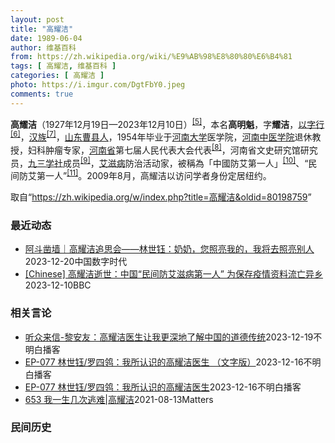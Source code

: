 ```yaml
---
layout: post
title: "高耀洁"
date: 1989-06-04
author: 维基百科
from: https://zh.wikipedia.org/wiki/%E9%AB%98%E8%80%80%E6%B4%81
tags: [ 高耀洁, 维基百科 ]
categories: [ 高耀洁 ]
photo: https://i.imgur.com/DgtFbY0.jpeg
comments: true
---
```

<div class="mw-content-ltr mw-parser-output" lang="zh" dir="ltr">

<div id="noteTA-2e1990e3" class="noteTA"><div class="noteTA-local"><div data-noteta-code="zh-hans:采血; zh-hant:採血;"></div><div data-noteta-code="zh-hans:脏病; zh-hant:髒病;"></div><div data-noteta-code="zh-hans:防艾; zh-hant:防愛;"></div><div data-noteta-code="zh-hans:献血; zh-hant:捐血;"></div></div></div>

<p><b>高耀洁</b>（1927年12月19日—2023年12月10日）<sup id="cite_ref-:0_5-0" class="reference"><a href="#cite_note-:0-5">[5]</a></sup>，本名<b>高明魁</b>，字<b>耀洁</b>，<a href="/wiki/%E4%BB%A5%E5%AD%97%E8%A1%8C" class="mw-redirect" title="以字行">以字行</a><sup id="cite_ref-6" class="reference"><a href="#cite_note-6">[6]</a></sup>，<a href="/wiki/%E6%B1%89%E6%97%8F" title="汉族">汉族</a><sup id="cite_ref-7" class="reference"><a href="#cite_note-7">[7]</a></sup>，<a href="/wiki/%E5%B1%B1%E4%B8%9C" class="mw-redirect" title="山东">山东</a><a href="/wiki/%E6%9B%B9%E5%8E%BF" title="曹县">曹县人</a>，1954年毕业于<a href="/wiki/%E6%B2%B3%E5%8D%97%E5%A4%A7%E5%AD%A6" title="河南大学">河南大学</a>医学院，<a href="/wiki/%E6%B2%B3%E5%8D%97%E4%B8%AD%E5%8C%BB%E5%AD%A6%E9%99%A2" class="mw-redirect" title="河南中医学院">河南中医学院</a>退休教授，妇科肿瘤专家，<a href="/wiki/%E6%B2%B3%E5%8D%97%E7%9C%81" title="河南省">河南省</a>第七届人民代表大会代表<sup id="cite_ref-8" class="reference"><a href="#cite_note-8">[8]</a></sup>，河南省文史研究馆研究员，<a href="/wiki/%E4%B9%9D%E4%B8%89%E5%AD%A6%E7%A4%BE" title="九三学社">九三学社</a>成员<sup id="cite_ref-9" class="reference"><a href="#cite_note-9">[9]</a></sup>，<a href="/wiki/%E8%89%BE%E6%BB%8B%E7%97%85" title="艾滋病">艾滋病</a>防治活动家，被稱為「中國防艾第一人」<sup id="cite_ref-10" class="reference"><a href="#cite_note-10">[10]</a></sup>、“民间防艾第一人”<sup id="cite_ref-11" class="reference"><a href="#cite_note-11">[11]</a></sup>。2009年8月，高耀洁以访问学者身份定居纽约。
</p>
<meta property="mw:PageProp/toc">
</div><!--esi <esi:include src="/esitest-fa8a495983347898/content" /> --><noscript><img src="https://login.wikimedia.org/wiki/Special:CentralAutoLogin/start?type=1x1" alt="" width="1" height="1" style="border: none; position: absolute;"></noscript>
<div class="printfooter" data-nosnippet="">取自“<a dir="ltr" href="https://zh.wikipedia.org/w/index.php?title=高耀洁&amp;oldid=80198759">https://zh.wikipedia.org/w/index.php?title=高耀洁&amp;oldid=80198759</a>”</div><div id="recent-news"><h3>最近动态</h3><ul><li><a href="https://nodebe4.github.io/waimei/2023-12-20/%E9%98%BF%E6%96%97%E5%87%BF%E5%A2%99-%E9%AB%98%E8%80%80%E6%B4%81%E8%BF%BD%E6%80%9D%E4%BC%9A-%E6%9E%97%E4%B8%96%E9%92%B0-%E5%A5%B6%E5%A5%B6-%E6%82%A8%E7%85%A7%E4%BA%AE%E6%88%91%E7%9A%84-%E6%88%91%E5%B0%86%E5%8E%BB%E7%85%A7%E4%BA%AE%E5%88%AB%E4%BA%BA" title="阿斗凿墙｜高耀洁追思会——林世钰：奶奶，您照亮我的，我将去照亮别人—— 林世钰在高奶奶追思会现场。（杨红霞摄） CDT 档案卡 标题：高耀洁追思会——林世钰：奶奶，您照亮我的，我将去照亮别人作者...">阿斗凿墙｜高耀洁追思会——林世钰：奶奶，您照亮我的，我将去照亮别人</a><time>2023-12-20</time><a class="tag">中国数字时代</a></li>
<li><a href="https://nodebe4.github.io/waimei/2023-12-10/Chinese-%E9%AB%98%E8%80%80%E6%B4%81%E9%80%9D%E4%B8%96-%E4%B8%AD%E5%9B%BD-%E6%B0%91%E9%97%B4%E9%98%B2%E8%89%BE%E6%BB%8B%E7%97%85%E7%AC%AC%E4%B8%80%E4%BA%BA-%E4%B8%BA%E4%BF%9D%E5%AD%98%E7%96%AB%E6%83%85%E8%B5%84%E6%96%99%E6%B5%81%E4%BA%A1%E5%BC%82%E4%B9%A1" title="[Chinese] 高耀洁逝世：中国“民间防艾滋病第一人” 为保存疫情资料流亡异乡—— 高耀洁逝世：中国“民间防艾滋病第一人” 为保存疫情资料流亡异乡 2023年12月11日 图像来源，Gett...">[Chinese] 高耀洁逝世：中国“民间防艾滋病第一人” 为保存疫情资料流亡异乡</a><time>2023-12-10</time><a class="tag">BBC</a></li>
</ul></div><div id="open-opinion"><h3>相关言论</h3><ul><li><a href="https://nodebe4.github.io/opinion/2023-12-19/%E5%90%AC%E4%BC%97%E6%9D%A5%E4%BF%A1-%E9%BB%8E%E5%AE%89%E5%8F%8B-%E9%AB%98%E8%80%80%E6%B4%81%E5%8C%BB%E7%94%9F%E8%AE%A9%E6%88%91%E6%9B%B4%E6%B7%B1%E5%9C%B0%E4%BA%86%E8%A7%A3%E4%B8%AD%E5%9B%BD%E7%9A%84%E9%81%93%E5%BE%B7%E4%BC%A0%E7%BB%9F/" title="不明白播客">听众来信-黎安友：高耀洁医生让我更深地了解中国的道德传统</a><time>2023-12-19</time><a class="tag">不明白播客</a></li>
<li><a href="https://nodebe4.github.io/opinion/2023-12-16/EP-077-%E6%9E%97%E4%B8%96%E9%92%B0-%E7%BD%97%E5%9B%9B%E9%B8%B0-%E6%88%91%E6%89%80%E8%AE%A4%E8%AF%86%E7%9A%84%E9%AB%98%E8%80%80%E6%B4%81%E5%8C%BB%E7%94%9F-%E6%96%87%E5%AD%97%E7%89%88/" title="不明白播客">EP-077 林世钰/罗四鸰：我所认识的高耀洁医生 （文字版）</a><time>2023-12-16</time><a class="tag">不明白播客</a></li>
<li><a href="https://nodebe4.github.io/opinion/2023-12-16/EP-077-%E6%9E%97%E4%B8%96%E9%92%B0-%E7%BD%97%E5%9B%9B%E9%B8%B0-%E6%88%91%E6%89%80%E8%AE%A4%E8%AF%86%E7%9A%84%E9%AB%98%E8%80%80%E6%B4%81%E5%8C%BB%E7%94%9F/" title="不明白播客">EP-077 林世钰/罗四鸰：我所认识的高耀洁医生</a><time>2023-12-16</time><a class="tag">不明白播客</a></li>
<li><a href="https://nodebe4.github.io/opinion/2021-08-13/653-%E6%88%91%E4%B8%80%E7%94%9F%E5%87%A0%E6%AC%A1%E9%80%83%E9%9A%BE-%E9%AB%98%E8%80%80%E6%B4%81/" title="野兽爱智慧">653 我一生几次逃难|高耀洁</a><time>2021-08-13</time><a class="tag">Matters</a></li>
</ul></div><div id="mjls-record"><h3>民间历史</h3><ul></ul></div>